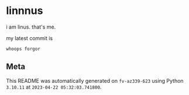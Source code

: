 # linnnus

i am linus. that's me.

my latest commit is

```
whoops forgor
```

## Meta

This README was automatically generated on `fv-az339-623` using Python
`3.10.11` at `2023-04-22 05:32:03.741800`.
